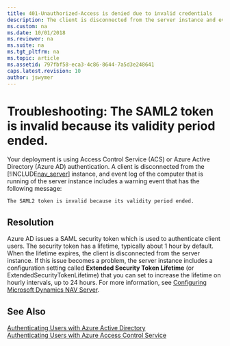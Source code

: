 ```yaml
---
title: 401-Unauthorized-Access is denied due to invalid credentials
description: The client is disconnected from the server instance and event log includes a warning event- The SAML2 token is invalid because its validity period ended.
ms.custom: na
ms.date: 10/01/2018
ms.reviewer: na
ms.suite: na
ms.tgt_pltfrm: na
ms.topic: article
ms.assetid: 797fbf58-eca3-4c86-8644-7a5d3e248641
caps.latest.revision: 10
author: jswymer
---
```

# Troubleshooting: The SAML2 token is invalid because its validity period ended.
Your deployment is using Access Control Service (ACS) or Azure Active Directory (Azure AD) authentication. A client is disconnected from the [!INCLUDE[nav_server](includes/nav_server_md.md)] instance, and  event log of the computer that is running of the server instance includes a warning event that has the following message:

```The SAML2 token is invalid because its validity period ended.```

## Resolution  
Azure AD issues a SAML security token which is used to authenticate client users. The security token has a lifetime, typically about 1 hour by default. When the lifetime expires, the client is disconnected from the server instance. If this issue becomes a problem, the server instance includes a configuration setting called **Extended Security Token Lifetime** (or ExtendedSecurityTokenLifetime) that you can set to increase the lifetime on hourly intervals, up to 24 hours. For more information, see [Configuring Microsoft Dynamics NAV Server](Configuring-Microsoft-Dynamics-NAV-Server.md#AzureAd).
  
## See Also  
[Authenticating Users with Azure Active Directory](Authenticating-Users-with-Azure-Active-Directory.md)  
[Authenticating Users with Azure Access Control Service](Authenticating-Users-with-Microsoft-Azure-Access-Control-Service.md)  
